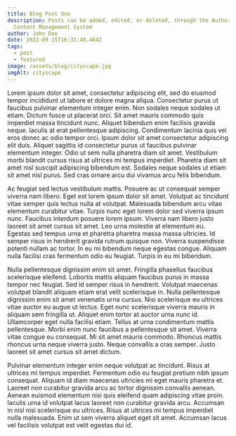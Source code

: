 ```yaml
---
title: Blog Post One
description: Posts can be added, edited, or deleted, through the Author's
  Content Management System
author: John Doe
date: 2022-09-15T16:31:48.464Z
tags:
  - post
  - featured
image: /assets/blog/cityscape.jpg
imgAlt: cityscape
---
```

<!--StartFragment-->

Lorem ipsum dolor sit amet, consectetur adipiscing elit, sed do eiusmod tempor incididunt ut labore et dolore magna aliqua. Consectetur purus ut faucibus pulvinar elementum integer enim. Non sodales neque sodales ut etiam. Dictum fusce ut placerat orci. Sit amet mauris commodo quis imperdiet massa tincidunt nunc. Aliquet bibendum enim facilisis gravida neque. Iaculis at erat pellentesque adipiscing. Condimentum lacinia quis vel eros donec ac odio tempor orci. Ipsum dolor sit amet consectetur adipiscing elit duis. Aliquet sagittis id consectetur purus ut faucibus pulvinar elementum integer. Odio ut sem nulla pharetra diam sit amet. Vestibulum morbi blandit cursus risus at ultrices mi tempus imperdiet. Pharetra diam sit amet nisl suscipit adipiscing bibendum est. Sodales neque sodales ut etiam sit amet nisl purus. Sed cras ornare arcu dui vivamus arcu felis bibendum.

Ac feugiat sed lectus vestibulum mattis. Posuere ac ut consequat semper viverra nam libero. Eget est lorem ipsum dolor sit amet. Volutpat ac tincidunt vitae semper quis lectus nulla at volutpat. Malesuada bibendum arcu vitae elementum curabitur vitae. Turpis nunc eget lorem dolor sed viverra ipsum nunc. Faucibus interdum posuere lorem ipsum. Viverra nam libero justo laoreet sit amet cursus sit amet. Leo urna molestie at elementum eu. Egestas sed tempus urna et pharetra pharetra massa massa ultricies. Id semper risus in hendrerit gravida rutrum quisque non. Viverra suspendisse potenti nullam ac tortor. In eu mi bibendum neque egestas congue. Aliquam nulla facilisi cras fermentum odio eu feugiat. Turpis in eu mi bibendum.

Nulla pellentesque dignissim enim sit amet. Fringilla phasellus faucibus scelerisque eleifend. Lobortis mattis aliquam faucibus purus in massa tempor nec feugiat. Sed id semper risus in hendrerit. Volutpat maecenas volutpat blandit aliquam etiam erat velit scelerisque in. Nulla pellentesque dignissim enim sit amet venenatis urna cursus. Nisi scelerisque eu ultrices vitae auctor eu augue ut lectus. Eget nunc scelerisque viverra mauris in aliquam sem fringilla ut. Aliquet enim tortor at auctor urna nunc id. Ullamcorper eget nulla facilisi etiam. Tellus at urna condimentum mattis pellentesque. Morbi enim nunc faucibus a pellentesque sit amet. Viverra vitae congue eu consequat. Mi sit amet mauris commodo. Rhoncus mattis rhoncus urna neque viverra justo. Neque convallis a cras semper. Justo laoreet sit amet cursus sit amet dictum.

Pulvinar elementum integer enim neque volutpat ac tincidunt. Risus at ultrices mi tempus imperdiet. Fermentum odio eu feugiat pretium nibh ipsum consequat. Aliquam id diam maecenas ultricies mi eget mauris pharetra et. Laoreet non curabitur gravida arcu ac tortor dignissim convallis aenean. Aenean euismod elementum nisi quis eleifend quam adipiscing vitae proin. Iaculis urna id volutpat lacus laoreet non curabitur gravida arcu. Accumsan in nisl nisi scelerisque eu ultrices. Risus at ultrices mi tempus imperdiet nulla malesuada. Enim ut sem viverra aliquet eget sit amet. Accumsan lacus vel facilisis volutpat est velit egestas dui id.

<!--EndFragment-->
